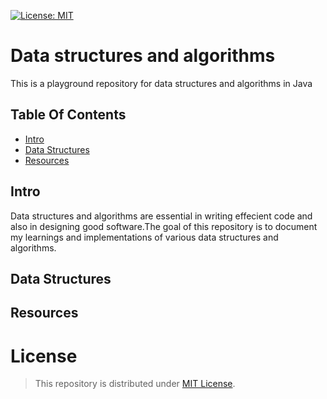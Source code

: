 [![License: MIT](https://img.shields.io/badge/License-MIT-yellow.svg)](https://opensource.org/licenses/MIT)

# Data structures and algorithms
This is a playground repository for data structures and algorithms in Java
## Table Of Contents
- [Intro](#Intro)
- [Data Structures](##datastructures)
- [Resources](##Resources)
## Intro
Data structures and algorithms are essential in writing effecient code and also in designing good software.The goal
of this repository is to document my learnings and implementations of various data structures and algorithms.
## Data Structures
## Resources

# License
> This repository is distributed under [MIT License](https://opensource.org/licenses/MIT).


